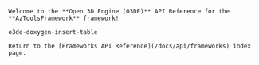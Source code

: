
    Welcome to the **Open 3D Engine (O3DE)** API Reference for the **AzToolsFramework** framework!

    o3de-doxygen-insert-table

    Return to the [Frameworks API Reference](/docs/api/frameworks) index page. 

    
